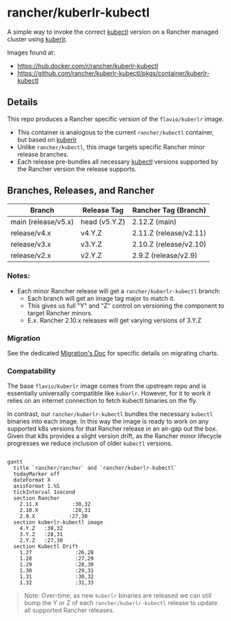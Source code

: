 # rancher/kuberlr-kubectl
A simple way to invoke the correct [kubectl](https://github.com/rancher/kubectl) version on a Rancher managed cluster using [kuberlr](https://github.com/flavio/kuberlr).

Images found at:

- https://hub.docker.com/r/rancher/kuberlr-kubectl
- https://github.com/rancher/kuberlr-kubectl/pkgs/container/kuberlr-kubectl

## Details
This repo produces a Rancher specific version of the `flavio/kuberlr` image.

  - This container is analogous to the current `rancher/kubectl` container, but based on [kuberlr](https://github.com/flavio/kuberlr)
  - Unlike `rancher/kubectl`, this image targets specific Rancher minor release branches.
  - Each release pre-bundles all necessary [kubectl](https://github.com/rancher/kubectl) versions supported by the Rancher version the release supports.

## Branches, Releases, and Rancher
| Branch              | Release Tag   | Rancher Tag (Branch)   |
|---------------------|---------------|------------------------|
| main (release/v5.x) | head (v5.Y.Z) | 2.12.Z (main)          |
| release/v4.x        | v4.Y.Z        | 2.11.Z (release/v2.11) |
| release/v3.x        | v3.Y.Z        | 2.10.Z (release/v2.10) |
| release/v2.x        | v2.Y.Z        | 2.9.Z (release/v2.9)   |

### Notes:
- Each minor Rancher release will get a `rancher/kuberlr-kubectl` branch:
  - Each branch will get an image tag major to match it.
  - This gives us full "Y" and "Z" control on versioning the component to target Rancher minors.
  - E.x. Rancher 2.10.x releases will get varying versions of 3.Y.Z

### Migration

See the dedicated [Migration's Doc](/docs/chart-migration.md) for specific details on migrating charts.

### Compatability

The base `flavio/kuberlr` image comes from the upstream repo and is essentially universally compatible like `kuberlr`.
However, for it to work it relies on an internet connection to fetch kubectl binaries on the fly.

In contrast, our `rancher/kuberlr-kubectl` bundles the necessary `kubectl` binaries into each image.
In this way the image is ready to work on any supported k8s versions for that Rancher release in an air-gap out the box.
Given that k8s provides a slight version drift, as the Rancher minor lifecycle progresses we reduce inclusion of older `kubectl` versions.


```mermaid

gantt
  title `rancher/rancher` and `rancher/kuberlr-kubectl`
  todayMarker off
  dateFormat X
  axisFormat 1.%S
  tickInterval 1second
  section Rancher
    2.11.X           :30,32
    2.10.X           :28,31
    2.9.X           :27,30
  section kuberlr-kubectl image
    4.Y.Z   :30,32
    3.Y.Z   :28,31
    2.Y.Z   :27,30
  section Kubectl Drift
    1.27              :26,28
    1.28              :27,29
    1.29              :28,30
    1.30              :29,31
    1.31              :30,32
    1.32              :31,33
```

> Note: Over-time, as new `kuberlr` binaries are released we can still bump the Y or Z of each `rancher/kuberlr-kubectl` release to update all supported Rancher releases.